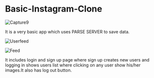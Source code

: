 # Basic-Instagram-Clone

![Capture9](https://user-images.githubusercontent.com/49587814/62420962-518ddc80-b6b8-11e9-9b49-61388564def5.PNG)

It is a very basic app which uses PARSE SERVER to save data.


![Userfeed](https://user-images.githubusercontent.com/49587814/62421034-5d2dd300-b6b9-11e9-90d7-2352ad3812d5.PNG)

![Feed](https://user-images.githubusercontent.com/49587814/62421042-7040a300-b6b9-11e9-97cd-bc43d5ab8b82.PNG)

It includes login and sign up page where sign up creates new users and logging in shows users list where clicking
on any user show his/her images.It also has log out button.
